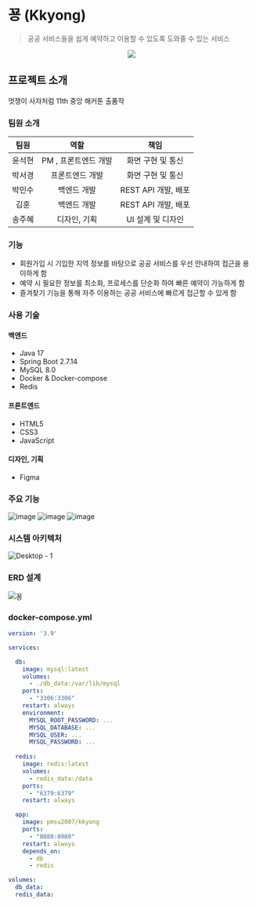 # 꾱 (Kkyong)
> 공공 서비스들을 쉽게 예약하고 이용할 수 있도록 도와줄 수 있는 서비스

<p align="center">
  <img src = "https://github.com/SMU-LIKELION-11TH/kkyong_Backend/assets/75938496/bd7535c4-4fe4-4c00-88b3-bd1ff13fb82f">
</p>

## 프로젝트 소개
멋쟁이 사자처럼 11th 중앙 해커톤 출품작

### 팀원 소개

|     팀원     |                       역할                        |          책임                        |
| :---------: | :----------------------------------------------: | :---------------------------------: |
|  윤석현  |     PM , 프론트엔드 개발   | 화면 구현 및 통신 |
| 박서경  |    프론트엔드 개발  |  화면 구현 및 통신  |
|  박민수  | 백엔드 개발 | REST API 개발, 배포  |
|  김훈  | 백엔드 개발  | REST API 개발, 배포 |
| 송주혜 | 디자인, 기획  |  UI 설계 및 디자인  |

### 기능 
- 회원가입 시 기입한 지역 정보를 바탕으로 공공 서비스를 우선 안내하여 접근을 용이하게 함
- 예약 시 필요한 정보를 최소화, 프로세스를 단순화 하여 빠른 예약이 가능하게 함
- 즐겨찾기 기능을 통해 자주 이용하는 공공 서비스에 빠르게 접근할 수 있게 함

### 사용 기술
#### 백엔드
- Java 17
- Spring Boot 2.7.14
- MySQL 8.0
- Docker & Docker-compose
- Redis

#### 프론트엔드
- HTML5
- CSS3
- JavaScript

#### 디자인, 기획
- Figma

### 주요 기능
![image](https://github.com/SMU-LIKELION-11TH/kkyong_Backend/assets/75938496/dea32bce-dcc9-4e7b-9008-d41393217aa9)
![image](https://github.com/SMU-LIKELION-11TH/kkyong_Backend/assets/75938496/1a7b3b76-6e9f-4652-a3d4-3ea7ded180af)
![image](https://github.com/SMU-LIKELION-11TH/kkyong_Backend/assets/75938496/0d358d1f-09c1-487d-8ca7-f248a4de6211)

### 시스템 아키텍처
![Desktop - 1](https://github.com/SMU-LIKELION-11TH/kkyong_Backend/assets/75938496/6ce357e3-14a8-4bc1-87ac-e11fe7890d30)

### ERD 설계
![꾱](https://github.com/SMU-LIKELION-11TH/kkyong_Backend/assets/75938496/b5ae0e31-679a-4bb8-b326-d99944ab6a82)

### docker-compose.yml
```YAML
version: '3.9'

services:

  db:
    image: mysql:latest
    volumes:
      - ./db_data:/var/lib/mysql
    ports:
      - "3306:3306"
    restart: always
    environment:
      MYSQL_ROOT_PASSWORD: ...
      MYSQL_DATABASE: ...
      MYSQL_USER: ...
      MYSQL_PASSWORD: ...
  
  redis:
    image: redis:latest
    volumes:
      - redis_data:/data
    ports:
      - "6379:6379"
    restart: always

  app:
    image: pmsu2007/kkyong
    ports:
      - "8080:8080"
    restart: always
    depends_on:
      - db
      - redis

volumes:
  db_data:
  redis_data:
```
